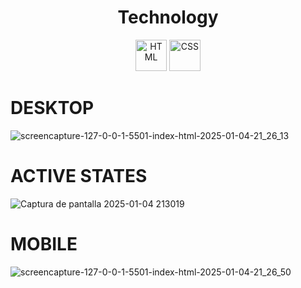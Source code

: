 

<h1 align="center">Technology</h1>
<div align="center">
  <img src="https://cdn.jsdelivr.net/gh/devicons/devicon/icons/html5/html5-original.svg" alt="HTML" width="50" height="50"/>
  <img src="https://cdn.jsdelivr.net/gh/devicons/devicon/icons/css3/css3-original.svg" alt="CSS" width="50" height="50"/>
</div>





# DESKTOP


![screencapture-127-0-0-1-5501-index-html-2025-01-04-21_26_13](https://github.com/user-attachments/assets/f29f02fc-3139-41b7-9a99-49aabc811e91)


# ACTIVE STATES
![Captura de pantalla 2025-01-04 213019](https://github.com/user-attachments/assets/3fc6c691-691e-4f2f-a023-fbcd5e997c7f)


# MOBILE

![screencapture-127-0-0-1-5501-index-html-2025-01-04-21_26_50](https://github.com/user-attachments/assets/e0365910-b3d4-4e2d-b1df-a9c881e31c6d)







